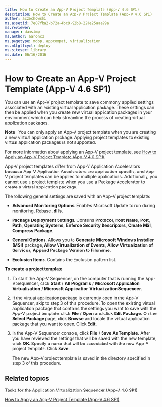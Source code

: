 ```yaml
---
title: How to Create an App-V Project Template (App-V 4.6 SP1)
description: How to Create an App-V Project Template (App-V 4.6 SP1)
author: aczechowski
ms.assetid: 7e87fba2-b72a-4bc9-92b8-220e25aae99a
ms.reviewer: 
manager: dansimp
ms.author: aaroncz
ms.pagetype: mdop, appcompat, virtualization
ms.mktglfcycl: deploy
ms.sitesec: library
ms.date: 06/16/2016
---
```



# How to Create an App-V Project Template (App-V 4.6 SP1)


You can use an App-V project template to save commonly applied settings associated with an existing virtual application package. These settings can then be applied when you create new virtual application packages in your environment which can help streamline the process of creating virtual application packages.

**Note**  
You can only apply an App-V project template when you are creating a new virtual application package. Applying project templates to existing virtual application packages is not supported.

 

For more information about applying an App-V project template, see [How to Apply an App-V Project Template (App-V 4.6 SP1)](how-to-apply-an-app-v-project-template--app-v-46-sp1-.md).

App-V project templates differ from App-V Application Accelerators because App-V Application Accelerators are application-specific, and App-V project templates can be applied to multiple applications. Additionally, you cannot use a project template when you use a Package Accelerator to create a virtual application package.

The following general settings are saved with an App-V project template:

-   **Advanced Monitoring Options**. Enables Microsoft Update to run during monitoring, Rebase **.dll’s**.

-   **Package Deployment Settings**. Contains **Protocol**, **Host Name**, **Port**, **Path**, **Operating Systems**, **Enforce Security Descriptors**, **Create MSI**, **Compress Package**.

-   **General Options**. Allows you to **Generate Microsoft Windows Installer (MSI)** package, **Allow Virtualization of Events**, **Allow Virtualization of Services**, **Append Package Version to Filename**.

-   **Exclusion Items**. Contains the Exclusion pattern list.

**To create a project template**

1.  To start the App-V Sequencer, on the computer that is running the App-V Sequencer, click **Start** / **All Programs** / **Microsoft Application Virtualization** / **Microsoft Application Virtualization Sequencer**.

2.  If the virtual application package is currently open in the App-V Sequencer, skip to step 3 of this procedure. To open the existing virtual application package that contains the settings you want to save with the App-V project template, click **File** / **Open** and click **Edit** **Package**. On the **Select Package** page, click **Browse** and locate the virtual application package that you want to open. Click **Edit**.

3.  In the App-V Sequencer console, click **File** / **Save As Template**. After you have reviewed the settings that will be saved with the new template, click **OK**. Specify a name that will be associated with the new App-V project template. Click **Save**.

    The new App-V project template is saved in the directory specified in step 3 of this procedure.

## Related topics


[Tasks for the Application Virtualization Sequencer (App-V 4.6 SP1)](tasks-for-the-application-virtualization-sequencer--app-v-46-sp1-.md)

[How to Apply an App-V Project Template (App-V 4.6 SP1)](how-to-apply-an-app-v-project-template--app-v-46-sp1-.md)

 

 





